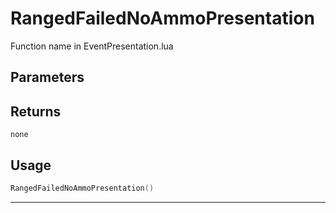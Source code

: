 # RangedFailedNoAmmoPresentation

Function name in EventPresentation.lua

## Parameters

## Returns

`none`

## Usage

```lua
RangedFailedNoAmmoPresentation()
```

---
